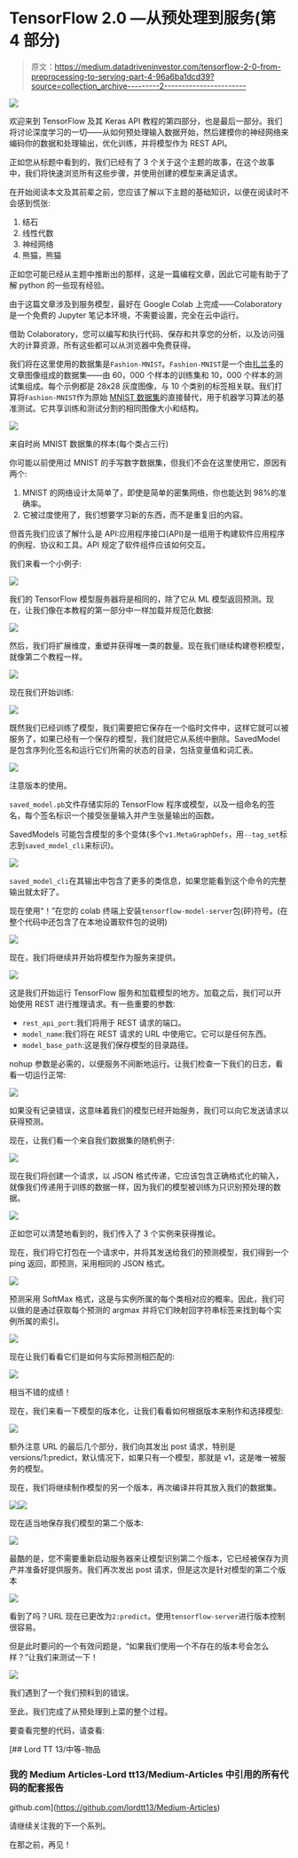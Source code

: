# TensorFlow 2.0 —从预处理到服务(第 4 部分)

> 原文：<https://medium.datadriveninvestor.com/tensorflow-2-0-from-preprocessing-to-serving-part-4-96a6ba1dcd39?source=collection_archive---------2----------------------->

![](img/08e53a62d8dd93eb93a9d412418620b0.png)

欢迎来到 TensorFlow 及其 Keras API 教程的第四部分，也是最后一部分。我们将讨论深度学习的一切——从如何预处理输入数据开始，然后建模你的神经网络来编码你的数据和处理输出，优化训练，并将模型作为 REST API。

正如您从标题中看到的，我们已经有了 3 个关于这个主题的故事，在这个故事中，我们将快速浏览所有这些步骤，并使用创建的模型来满足请求。

在开始阅读本文及其前辈之前，您应该了解以下主题的基础知识，以便在阅读时不会感到慌张:

1.  结石
2.  线性代数
3.  神经网络
4.  熊猫，熊猫

正如您可能已经从主题中推断出的那样，这是一篇编程文章，因此它可能有助于了解 python 的一些现有经验。

由于这篇文章涉及到服务模型，最好在 Google Colab 上完成——Colaboratory 是一个免费的 Jupyter 笔记本环境，不需要设置，完全在云中运行。

借助 Colaboratory，您可以编写和执行代码、保存和共享您的分析，以及访问强大的计算资源，所有这些都可以从浏览器中免费获得。

我们将在这里使用的数据集是`Fashion-MNIST`。`Fashion-MNIST`是一个由[扎兰多](https://jobs.zalando.com/tech/)的文章图像组成的数据集——由 60，000 个样本的训练集和 10，000 个样本的测试集组成。每个示例都是 28x28 灰度图像，与 10 个类别的标签相关联。我们打算将`Fashion-MNIST`作为原始 [MNIST 数据集](http://yann.lecun.com/exdb/mnist/)的直接替代，用于机器学习算法的基准测试。它共享训练和测试分割的相同图像大小和结构。

![](img/180251f9d360381269f2b2d24d2daa27.png)

来自时尚 MNIST 数据集的样本(每个类占三行)

你可能以前使用过 MNIST 的手写数字数据集，但我们不会在这里使用它，原因有两个:

1.  MNIST 的网络设计太简单了，即使是简单的密集网络，你也能达到 98%的准确率。
2.  它被过度使用了，我们想要学习新的东西，而不是重复旧的内容。

但首先我们应该了解什么是 API:应用程序接口(API)是一组用于构建软件应用程序的例程、协议和工具。API 规定了软件组件应该如何交互。

我们来看一个小例子:

![](img/7e35bf477c9a18ba446068308d61ba73.png)

我们的 TensorFlow 模型服务器将是相同的，除了它从 ML 模型返回预测。现在，让我们像在本教程的第一部分中一样加载并规范化数据:

![](img/2ea239e53abe601aebfebee86f77261d.png)

然后，我们将扩展维度，重塑并获得唯一类的数量。现在我们继续构建卷积模型，就像第二个教程一样。

![](img/bbf07ada17c37c7a4cfb7607dbf563c8.png)

现在我们开始训练:

![](img/565d6f4e47e6ee0e0fc8f02a75a4d1d2.png)

既然我们已经训练了模型，我们需要把它保存在一个临时文件中，这样它就可以被服务了，如果已经有一个保存的模型，我们就把它从系统中删除。SavedModel 是包含序列化签名和运行它们所需的状态的目录，包括变量值和词汇表。

![](img/39ef5e9b7a06b082ff51cfa9e0caa3f4.png)

注意版本的使用。

`saved_model.pb`文件存储实际的 TensorFlow 程序或模型，以及一组命名的签名，每个签名标识一个接受张量输入并产生张量输出的函数。

SavedModels 可能包含模型的多个变体(多个`v1.MetaGraphDefs`，用`--tag_set`标志到`saved_model_cli`来标识)。

![](img/212a12393cac185f13902cae71d7b928.png)

`saved_model_cli`在其输出中包含了更多的类信息，如果您能看到这个命令的完整输出就太好了。

现在使用“！”在您的 colab 终端上安装`tensorflow-model-server`包(砰)符号。(在整个代码中还包含了在本地设置软件包的说明)

![](img/bf24690fa0ca6cb21a6b575ac5a4ca5a.png)

现在，我们将继续并开始将模型作为服务来提供。

![](img/fe2c5cb4a6f3169163ac5d43da9aed09.png)

这是我们开始运行 TensorFlow 服务和加载模型的地方。加载之后，我们可以开始使用 REST 进行推理请求。有一些重要的参数:

*   `rest_api_port`:我们将用于 REST 请求的端口。
*   `model_name`:我们将在 REST 请求的 URL 中使用它。它可以是任何东西。
*   `model_base_path`:这是我们保存模型的目录路径。

nohup 参数是必需的，以便服务不间断地运行。让我们检查一下我们的日志，看看一切运行正常:

![](img/4d366421a844436cd6aed306539a63c0.png)

如果没有记录错误，这意味着我们的模型已经开始服务，我们可以向它发送请求以获得预测。

现在，让我们看一个来自我们数据集的随机例子:

![](img/f5d3aa8e81ea7509b68cde4738d93003.png)

现在我们将创建一个请求，以 JSON 格式传递，它应该包含正确格式化的输入，就像我们传递用于训练的数据一样，因为我们的模型被训练为只识别预处理的数据。

![](img/56eed928e99060d495a5e400807c4da8.png)

正如您可以清楚地看到的，我们传入了 3 个实例来获得推论。

现在，我们将它打包在一个请求中，并将其发送给我们的预测模型，我们得到一个 ping 返回，即预测，采用相同的 JSON 格式。

![](img/f2e829b18a57f55f2976044499adb106.png)

预测采用 SoftMax 格式，这是与实例所属的每个类相对应的概率。因此，我们可以做的是通过获取每个预测的 argmax 并将它们映射回字符串标签来找到每个实例所属的索引。

![](img/46e1c8ba262a4debc6693b9ccfa3a222.png)

现在让我们看看它们是如何与实际预测相匹配的:

![](img/4c312c1417063c3a71dfa9178635ce4f.png)

相当不错的成绩！

现在，我们来看一下模型的版本化，让我们看看如何根据版本来制作和选择模型:

![](img/8f1643bc5342ba79a239f5e54492ea70.png)

额外注意 URL 的最后几个部分，我们向其发出 post 请求，特别是 versions/1:predict，默认情况下，如果只有一个模型，那就是 v1，这是唯一被服务的模型。

现在，我们将继续制作模型的另一个版本，再次编译并将其放入我们的数据集。

![](img/61b99891d8943ae09aad10a9d2787ff9.png)![](img/ab057788aceac951b8dd1ee7a96ab209.png)

现在适当地保存我们模型的第二个版本:

![](img/6fb828c04a70600f5e1957ed99150d92.png)

最酷的是，您不需要重新启动服务器来让模型识别第二个版本，它已经被保存为资产并准备好提供服务。我们再次发出 post 请求，但是这次是针对模型的第二个版本

![](img/659a91b25cedc987b8fd9faea6623cae.png)

看到了吗？URL 现在已更改为`2:predict`。使用`tensorflow-server`进行版本控制很容易。

但是此时要问的一个有效问题是，“如果我们使用一个不存在的版本号会怎么样？”让我们来测试一下！

![](img/e8af49222be0f05f58c2d70b650d78a1.png)

我们遇到了一个我们预料到的错误。

至此，我们完成了从预处理到上菜的整个过程。

要查看完整的代码，请查看:

[](https://github.com/lordtt13/Medium-Articles) [## Lord TT 13/中等-物品

### 我的 Medium Articles-Lord tt13/Medium-Articles 中引用的所有代码的配套报告

github.com](https://github.com/lordtt13/Medium-Articles) 

请继续关注我的下一个系列。

在那之前，再见！